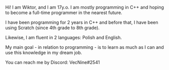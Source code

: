 Hi! I am Wiktor, and I am 17y.o. I am mostly programming in C++ and hoping to become a full-time programmer in the nearest future.

I have been programming for 2 years in C++ and before that, I have been using Scratch (since 4th grade to 8th grade).

Likewise, I am fluent in 2 languages: Polish and English.

My main goal - in relation to programming - is to learn as much as I can and use this knowledge in my dream job.


You can reach me by Discord: VecNine#2541
